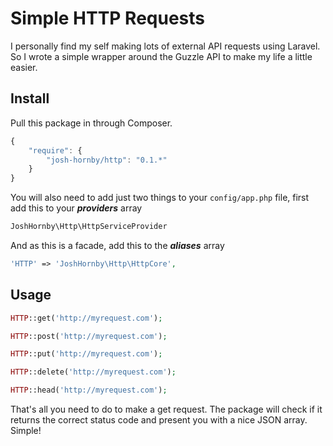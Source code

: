 # Simple HTTP Requests

I personally find my self making lots of external API requests using Laravel. So I wrote a simple wrapper around the Guzzle API to make my life a little easier.

## Install

Pull this package in through Composer.

```js
{
    "require": {
        "josh-hornby/http": "0.1.*"
    }
}
```

You will also need to add just two things to your ```config/app.php``` file, first add this to your ***providers*** array

```php
JoshHornby\Http\HttpServiceProvider
```

And as this is a facade, add this to the ***aliases*** array

```php
'HTTP' => 'JoshHornby\Http\HttpCore',
```

## Usage

```php
HTTP::get('http://myrequest.com');
```

```php
HTTP::post('http://myrequest.com');
```

```php
HTTP::put('http://myrequest.com');
```

```php
HTTP::delete('http://myrequest.com');
```

```php
HTTP::head('http://myrequest.com');
```

That's all you need to do to make a get request. The package will check if it returns the correct status code and present you with a nice JSON array. Simple!



